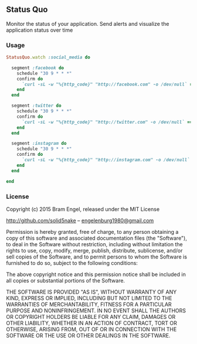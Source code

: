 ## Status Quo

Monitor the status of your application. Send alerts and visualize the application status over time

### Usage

```ruby
StatusQuo.watch :social_media do

  segment :facebook do
    schedule "30 9 * * *"
    confirm do
      `curl -sL -w "%{http_code}" "http://facebook.com" -o /dev/null` == "200"
    end
  end

  segment :twitter do
    schedule "30 9 * * *"
    confirm do
      `curl -sL -w "%{http_code}" "http://twitter.com" -o /dev/null` == "200"
    end
  end

  segment :instagram do
    schedule "30 9 * * *"
    confirm do
      `curl -sL -w "%{http_code}" "http://instagram.com" -o /dev/null` == "200"
    end
  end

end
```

### License

Copyright (c) 2015 Bram Engel, released under the MIT License

http://github.com/solid5nake – engelenburg1980@gmail.com

Permission is hereby granted, free of charge, to any person obtaining a copy of this software and associated documentation files (the "Software"), to deal in the Software without restriction, including without limitation the rights to use, copy, modify, merge, publish, distribute, sublicense, and/or sell copies of the Software, and to permit persons to whom the Software is furnished to do so, subject to the following conditions:

The above copyright notice and this permission notice shall be included in all copies or substantial portions of the Software.

THE SOFTWARE IS PROVIDED "AS IS", WITHOUT WARRANTY OF ANY KIND, EXPRESS OR IMPLIED, INCLUDING BUT NOT LIMITED TO THE WARRANTIES OF MERCHANTABILITY, FITNESS FOR A PARTICULAR PURPOSE AND NONINFRINGEMENT. IN NO EVENT SHALL THE AUTHORS OR COPYRIGHT HOLDERS BE LIABLE FOR ANY CLAIM, DAMAGES OR OTHER LIABILITY, WHETHER IN AN ACTION OF CONTRACT, TORT OR OTHERWISE, ARISING FROM, OUT OF OR IN CONNECTION WITH THE SOFTWARE OR THE USE OR OTHER DEALINGS IN THE SOFTWARE.
